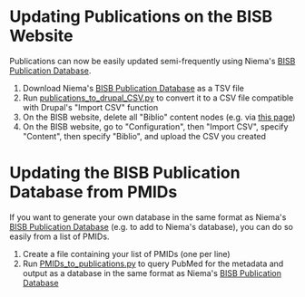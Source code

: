 # Updating Publications on the BISB Website
Publications can now be easily updated semi-frequently using Niema's [BISB Publication Database](https://docs.google.com/spreadsheets/d/1RbLJXoj9RzbB1eTLc1yQyk25iXGIti0L-YVYxv1E4Ws).

1. Download Niema's [BISB Publication Database](https://docs.google.com/spreadsheets/d/1RbLJXoj9RzbB1eTLc1yQyk25iXGIti0L-YVYxv1E4Ws) as a TSV file
2. Run [publications_to_drupal_CSV.py](scripts/publications_to_drupal_CSV.py) to convert it to a CSV file compatible with Drupal's "Import CSV" function
3. On the BISB website, delete all "Biblio" content nodes (e.g. via [this page](http://bioinformatics.ucsd.edu/admin/structure/views/view/biblio_delete?destination=/admin/structure/views))
4. On the BISB website, go to "Configuration", then "Import CSV", specify "Content", then specify "Biblio", and upload the CSV you created

# Updating the BISB Publication Database from PMIDs
If you want to generate your own database in the same format as Niema's [BISB Publication Database](https://docs.google.com/spreadsheets/d/1RbLJXoj9RzbB1eTLc1yQyk25iXGIti0L-YVYxv1E4Ws) (e.g. to add to Niema's database), you can do so easily from a list of PMIDs.

1. Create a file containing your list of PMIDs (one per line)
2. Run [PMIDs_to_publications.py](scripts/PMIDs_to_publications.py) to query PubMed for the metadata and output as a database in the same format as Niema's [BISB Publication Database](https://docs.google.com/spreadsheets/d/1RbLJXoj9RzbB1eTLc1yQyk25iXGIti0L-YVYxv1E4Ws)
